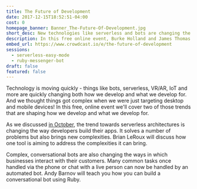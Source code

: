 ```yaml
---
title: The Future of Development
date: 2017-12-15T18:52:51-04:00
cost: 0
homepage_banner: Banner_The-Future-Of-Development.jpg
short_desc: New technologies like serverless and bots are changing the face of development.
description: In this free online event, Burke Holland and James Thomas explore what serverless is, why it's an important new development and where it will have impact.
embed_url: https://www.crowdcast.io/e/the-future-of-development
sessions:
  - serverless-easy-mode
  - ruby-messenger-bot
draft: false
featured: false
---
```


Technology is moving quickly - things like bots, serverless, VR/AR, IoT and more are quickly changing both how we develop and what we develop for. And we thought things got complex when we were just targeting desktop and mobile devices! In this free, online event we'll cover two of those trends that are shaping how we develop and what we develop for.

As we discussed [in October](https://certifiedfreshevents.com/events/going-serverless/), the trend towards serverless architectures is changing the way developers build their apps. It solves a number of problems but also brings new complexities. Brian LeRoux will discuss how one tool is aiming to address the complexities it can bring.

Complex, conversational bots are also changing the ways in which businesses interact with their customers. Many common tasks once handled via the phone or chat with a live person can now be handled by an automated bot. Andy Barnov will teach you how you can build a conversational bot using Ruby.
